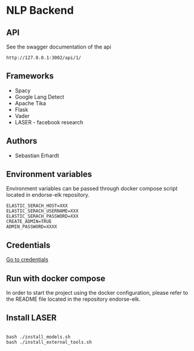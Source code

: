 # NLP Backend

## API
See the swagger documentation of the api
```
http://127.0.0.1:3002/api/1/
```

## Frameworks
* Spacy
* Google Lang Detect
* Apache Tika
* Flask
* Vader
* LASER - facebook research


## Authors
* Sebastian Erhardt

## Environment variables

Environment variables can be passed through docker compose script located in endorse-elk repository.

```
ELASTIC_SERACH_HOST=XXX
ELASTIC_SERACH_USERNAME=XXX
ELASTIC_SERACH_PASSWORD=XXX
CREATE_ADMIN=TRUE
ADMIN_PASSWORD=XXXX
```

## Credentials

[Go to credentials](./CREDENTIALS.md)

## Run with docker compose
In order to start the project using the docker configuration, please refer to the README file located
in the repository endorse-elk.

## Install LASER

```

bash ./install_models.sh
bash ./install_external_tools.sh

```